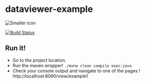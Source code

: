 # dataviewer-example

![Smaller icon](https://raw.githubusercontent.com/jasrodis/dataviewer/master/Documentation/images/logo.png "Dataviewer") 

[![Build Status](https://travis-ci.org/jasrodis/dataviewer-example.svg?branch=master)](https://travis-ci.org/jasrodis/dataviewer-example)

## Run it! 

*  Go to the project location.
*  Run the maven wrapper!  `./mvnw clean compile exec:java`
*  Check your console output and navigate to one of the pages !  http://localhost:8090/view/example1


